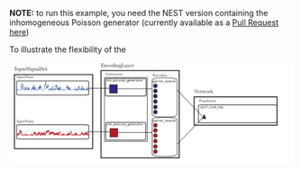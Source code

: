 **NOTE:** to run this example, you need the NEST version containing the inhomogeneous Poisson generator (currently 
available as a [Pull Request here](https://github.com/nest/nest-simulator/pull/671))

To illustrate the flexibility of the 

![alt-text](/images/example2-01.png)